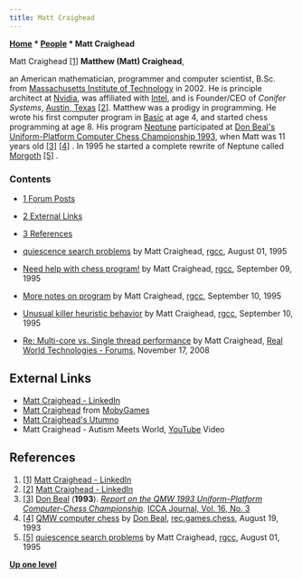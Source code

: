 ```yaml
---
title: Matt Craighead
---
```

**[Home](Home "Home") \* [People](People "People") \* Matt Craighead**



 [](https://www.linkedin.com/in/mattcraighead/) Matt Craighead <a id="cite-note-1" href="#cite-ref-1">[1]</a> 
**Matthew (Matt) Craighead**,  

an American mathematician, programmer and computer scientist, B.Sc. from [Massachusetts Institute of Technology](Massachusetts_Institute_of_Technology "Massachusetts Institute of Technology") in 2002. 
He is principle architect at [Nvidia](Nvidia "Nvidia"), was affiliated with [Intel](Intel "Intel"), and is Founder/CEO of *Conifer Systems*, [Austin, Texas](https://en.wikipedia.org/wiki/Austin,_Texas)
<a id="cite-note-2" href="#cite-ref-2">[2]</a>. 
Matthew was a prodigy in programming. He wrote his first computer program in [Basic](Basic "Basic") at age 4, 
and started chess programming at age 8. His program [Neptune](Neptune "Neptune") participated at [Don Beal's](Don_Beal "Don Beal") [Uniform-Platform Computer Chess Championship 1993](UPCCC_1993 "UPCCC 1993"), when Matt was 11 years old 
<a id="cite-note-3" href="#cite-ref-3">[3]</a>
<a id="cite-note-4" href="#cite-ref-4">[4]</a> . In 1995 he started a complete rewrite of Neptune called [Morgoth](Morgoth "Morgoth") <a id="cite-note-5" href="#cite-ref-5">[5]</a> . 



### Contents


* [1 Forum Posts](#forum-posts)
* [2 External Links](#external-links)
* [3 References](#references)






* [quiescence search problems](https://groups.google.com/g/rec.games.chess.computer/c/oCesDi-1iS4/m/D931c3n_wpwJ) by Matt Craighead, [rgcc](Computer_Chess_Forums "Computer Chess Forums"), August 01, 1995
* [Need help with chess program!](https://groups.google.com/g/rec.games.chess.computer/c/QuJLUQGWEQw/m/o_DWHm5ZxNYJ) by Matt Craighead, [rgcc](Computer_Chess_Forums "Computer Chess Forums"), September 09, 1995
* [More notes on program](https://groups.google.com/g/rec.games.chess.computer/c/jRvtYqQYI-A/m/gAi0rviOM-4J) by Matt Craighead, [rgcc](Computer_Chess_Forums "Computer Chess Forums"), September 10, 1995
* [Unusual killer heuristic behavior](https://groups.google.com/g/rec.games.chess.computer/c/jlFU_HW-qSY/m/z7R0NOjZYOIJ) by Matt Craighead, [rgcc](Computer_Chess_Forums "Computer Chess Forums"), September 10, 1995
* [Re: Multi-core vs. Single thread performance](https://www.realworldtech.com/forum/?threadid=88306&curpostid=88336) by Matt Craighead, [Real World Technologies - Forums](https://www.realworldtech.com/), November 17, 2008


## External Links


* [Matt Craighead - LinkedIn](https://www.linkedin.com/in/mattcraighead/)
* [Matt Craighead](https://www.mobygames.com/developer/sheet/view/developerId,129086/) from [MobyGames](https://en.wikipedia.org/wiki/MobyGames)
* [Matt Craighead's Utumno](http://utumno.medicinestorm.com/archive/index.php?area=faq)
* Matt Craighead - Autism Meets World, [YouTube](https://en.wikipedia.org/wiki/YouTube) Video


 
## References


1. <a id="cite-ref-1" href="#cite-note-1">[1]</a> [Matt Craighead - LinkedIn](https://www.linkedin.com/in/mattcraighead/)
2. <a id="cite-ref-2" href="#cite-note-2">[2]</a> [Matt Craighead - LinkedIn](https://www.linkedin.com/in/mattcraighead/)
3. <a id="cite-ref-3" href="#cite-note-3">[3]</a> [Don Beal](Don_Beal "Don Beal") (**1993**). *[Report on the QMW 1993 Uniform-Platform Computer-Chess Championship](UPCCC_1993 "UPCCC 1993").* [ICCA Journal, Vol. 16, No. 3](ICGA_Journal#16_3 "ICGA Journal")
4. <a id="cite-ref-4" href="#cite-note-4">[4]</a> [QMW computer chess](https://groups.google.com/g/rec.games.chess/c/USZ-JlNvqRI/m/Yn68mNr08xAJ) by [Don Beal](Don_Beal "Don Beal"), [rec.games.chess](Computer_Chess_Forums "Computer Chess Forums"), August 19, 1993
5. <a id="cite-ref-5" href="#cite-note-5">[5]</a> [quiescence search problems](http://groups.google.com/group/rec.games.chess.computer/browse_frm/thread/a027ac0e2fb5892e) by Matt Craighead, [rgcc](Computer_Chess_Forums "Computer Chess Forums"), August 01, 1995

**[Up one level](People "People")**







 
